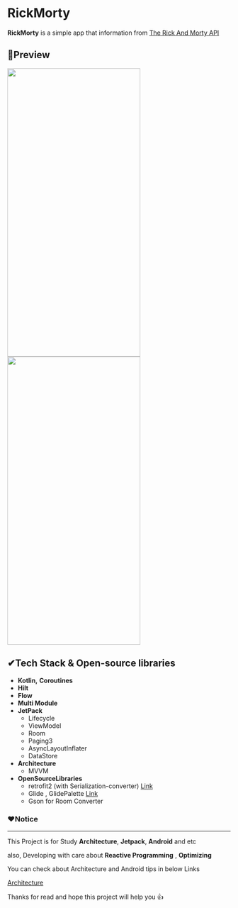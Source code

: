 # RickMorty

**RickMorty** is a simple app that information from [The Rick And Morty API](https://github.com/afuh/rick-and-morty-api)

## 💎Preview

<div>
<img src="https://github.com/SSong-develop/RickMorty/tree/mvvm/art/preview1.gif" width="300" height="650"/>
<img src="https://github.com/SSong-develop/RickMorty/tree/mvvm/art/preview2.gif" width="300" height="650"/>
</div>





## ✔Tech Stack & Open-source libraries

- **Kotlin,** **Coroutines** 
- **Hilt** 
- **Flow**
- **Multi Module**
- **JetPack**
  - Lifecycle
  - ViewModel
  - Room
  - Paging3
  - AsyncLayoutInflater
  - DataStore
- **Architecture**
  - MVVM
- **OpenSourceLibraries**
  - retrofit2 (with Serialization-converter) [Link](https://github.com/JakeWharton/retrofit2-kotlinx-serialization-converter)
  - Glide , GlidePalette [Link](https://github.com/bumptech/glide)
  - Gson for Room Converter



###  ❤️Notice

-----

This Project is for Study **Architecture**, **Jetpack**, **Android** and etc

also, Developing with care about **Reactive Programming** , **Optimizing** 

You can check about Architecture and Android tips in below Links 

 [Architecture](https://developer.android.com/topic/architecture)

Thanks for read and hope this project will help you 👍
